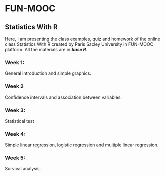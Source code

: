 # FUN-MOOC
## Statistics With R
Here, I am presenting the class examples, quiz and homework of the online class Statistics With R created by Paris Sacley University in FUN-MOOC platform. All the materials are in ***base R***.
### Week 1:
General introduction and simple graphics.
### Week 2
Confidence intervals and association between variables.
### Week 3:
Statistical test
### Week 4:
Simple linear regression, logistic regression and multiple linear regression.
### Week 5:
Survival analysis.